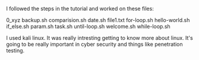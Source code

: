 I followed the steps in the tutorial and worked on these files:

0_xyz
backup.sh
comparision.sh
date.sh
file1.txt
for-loop.sh
hello-world.sh
if_else.sh
param.sh
task.sh
until-loop.sh
welcome.sh
while-loop.sh





I used kali linux. It was really intresting getting to know more about linux. It's going to be really important in cyber security and things like penetration testing.

